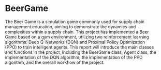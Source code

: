 # BeerGame

The Beer Game is a simulation game commonly used for supply chain management education, aiming to demonstrate the dynamics and complexities within a supply chain. This
project has implemented a Beer Game based on a gym environment, utilizing two reinforcement learning algorithms: Deep Q-Networks (DQN) and Proximal Policy Optimization (PPO)
to train intelligent agents. This report will introduce the main classes and functions in the project, including the BeerGame class, Agent class, the implementation of the DQN algorithm,
the implementation of the PPO algorithm, and the overall workflow of the project.

